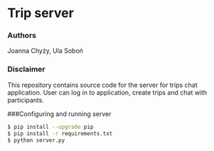 # Trip server

### Authors
Joanna Chyży, Ula Soboń

### Disclaimer
This repository contains source code for the server for trips chat application. User can log in to application, create trips and chat with participants. 

###Configuring and running server

```bash
$ pip install --upgrade pip
$ pip install -r requirements.txt
$ python server.py
```